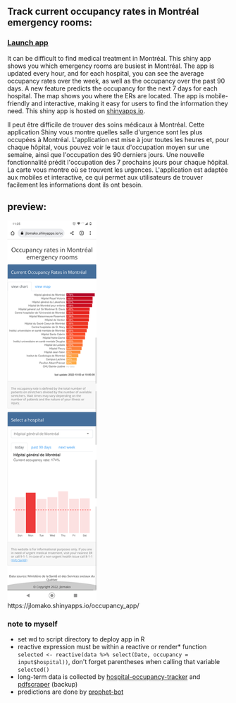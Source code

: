 ## Track current occupancy rates in Montréal emergency rooms: 
### <a href="https://jlomako.shinyapps.io/occupancy_app/">Launch app</a>

It can be difficult to find medical treatment in Montréal. This shiny app shows you which emergency rooms are busiest in Montréal. 
The app is updated every hour, and for each hospital, you can see the average occupancy rates over the week, as well as the occupancy over the past 90 days. A new feature predicts the occupancy for the next 7 days for each hospital. The map shows you where the ERs are located.
The app is mobile-friendly and interactive, making it easy for users to find the information they need.
This shiny app is hosted on <a href="https://jlomako.shinyapps.io/occupancy_app/">shinyapps.io</a>.

Il peut être difficile de trouver des soins médicaux à Montréal. Cette application Shiny vous montre quelles salle d'urgence sont les plus occupées à Montréal. L'application est mise à jour toutes les heures et, pour chaque hôpital, vous pouvez voir le taux d'occupation moyen sur une semaine, ainsi que l'occupation des 90 derniers jours. Une nouvelle fonctionnalité prédit l'occupation des 7 prochains jours pour chaque hôpital. La carte vous montre où se trouvent les urgences. L'application est adaptée aux mobiles et interactive, ce qui permet aux utilisateurs de trouver facilement les informations dont ils ont besoin. 

## preview:
<img src="Screenshot_20221003-112537.png" alt="screenshot" width=40%>
<br>
https://jlomako.shinyapps.io/occupancy_app/

### note to myself
* set wd to script directory to deploy app in R
* reactive expression must be within a reactive or render* function <code>selected <- reactive(data %>% select(Date, occupancy = input$hospital))</code>, don't forget parentheses when calling that variable <code>selected()</code>
* long-term data is collected by <a href="https://github.com/jlomako/hospital-occupancy-tracker">hospital-occupancy-tracker</a> and <a href="https://github.com/jlomako/pdfscraper">pdfscraper</a> (backup)
* predictions are done by <a href="https://github.com/jlomako/prophet-bot">prophet-bot</a>

